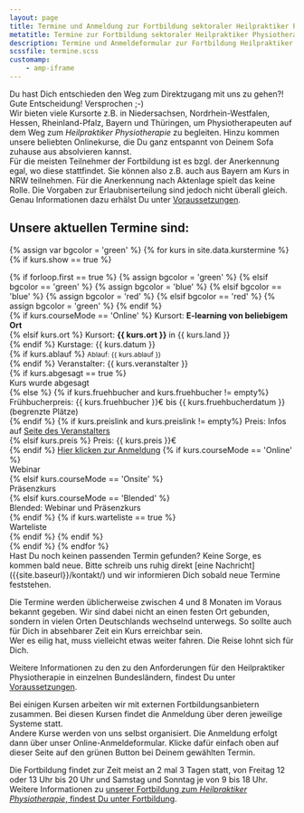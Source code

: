 ```yaml
---
layout: page
title: Termine und Anmeldung zur Fortbildung sektoraler Heilpraktiker Physiotherapie
metatitle: Termine zur Fortbildung sektoraler Heilpraktiker Physiotherapie
description: Termine und Anmeldeformular zur Fortbildung Heilpraktiker für Physiotherapie
scssfile: termine.scss
customamp:
    - amp-iframe
---
```

Du hast Dich entschieden den Weg zum Direktzugang mit uns zu gehen?!  
Gute Entscheidung! Versprochen ;-)  
Wir bieten viele Kursorte z.B. in Niedersachsen, Nordrhein-Westfalen, Hessen, Rheinland-Pfalz, Bayern und Thüringen, um Physiotherapeuten auf dem Weg zum <em>Heilpraktiker Physiotherapie</em> zu begleiten. Hinzu kommen unsere beliebten Onlinekurse, die Du ganz entspannt von Deinem Sofa zuhause aus absolvieren kannst.  
Für die meisten Teilnehmer der Fortbildung ist es bzgl. der Anerkennung egal, wo diese stattfindet. Sie können also z.B. auch aus Bayern am Kurs in NRW teilnehmen. Für die Anerkennung nach Aktenlage spielt das keine Rolle.  Die Vorgaben zur Erlaubniserteilung sind jedoch nicht überall gleich. Genau Informationen dazu erhälst Du unter <a href="{{site.baseurl}}/voraussetzungen-und-anerkennung/">Voraussetzungen</a>.


<amp-iframe id="gmaps" src="https://arnold85.github.io/websiteassets/googlemaps/gmaps.html" width="400" height="400" layout="responsive" frameborder="0" sandbox="allow-forms allow-scripts allow-same-origin"><amp-img layout="fill" src="assets/images/webP/gmapsplaceholder.webp" placeholder></amp-img></amp-iframe>  

## Unsere aktuellen Termine sind:

<script type="application/ld+json">
    {
      "@context": "http://schema.org",
      "@type": "ItemList",
      "itemListElement": [
      {% assign firstEntry = true -%}
        {% for kurs in site.data.kurstermine -%}
          {% if kurs.show == true -%}
            {% if forloop.first == false and firstEntry == false -%}
              {{","}}
            {% endif -%}
            {% assign firstEntry = false -%}
            {% include eventmetadata.json event=kurs position=forloop.index %}
          {% endif -%}
        {% endfor -%}
      ]
    }
</script>
{% assign var bgcolor = 'green' %}
{% for kurs in site.data.kurstermine %}
{% if kurs.show == true %}
<div id="{{ kurs.kursnummer }}" markdown="0" class="kurstermincontainer">
   {% if forloop.first == true %}
        {% assign bgcolor = 'green' %}
    {% elsif bgcolor == 'green' %}
        {% assign bgcolor = 'blue' %}
    {% elsif bgcolor == 'blue' %}
        {% assign bgcolor = 'red' %}
    {% elsif bgcolor == 'red' %}
        {% assign bgcolor = 'green' %}
  {% endif %}
   <div class="kursbackground  {{ bgcolor }}"></div>
   <div class="kurstermincontent">
   {% if kurs.courseMode == 'Online' %}
   <span>Kursort: <b>E-learning von beliebigem Ort</b></span> <br/>
   {% elsif kurs.ort %}
   <span>Kursort: <b>{{ kurs.ort }}</b> in {{ kurs.land }}</span> <br/>
   {% endif %}
    <span>Kurstage: {{ kurs.datum }}</span> <br/>
    {% if kurs.ablauf %}
    <span><small>Ablauf: {{ kurs.ablauf }}</small></span> <br/>
    {% endif %}
    <span>Veranstalter: {{ kurs.veranstalter }}</span> <br/>
    {% if kurs.abgesagt == true %}
      <div class="abgesagt">Kurs wurde abgesagt</div>
    {% else %}
        {% if kurs.fruehbucher  and kurs.fruehbucher != empty%}
          <span>Frühbucherpreis: {{ kurs.fruehbucher }}€ bis {{ kurs.fruehbucherdatum }} (begrenzte Plätze)</span> <br/>
        {% endif %}
        {% if kurs.preislink  and kurs.preislink != empty%}
          <span>Preis: Infos auf <a target="_blank" href="{{ kurs.preislink }}" class="box-link">Seite des Veranstalters</a></span> <br/>
        {% elsif kurs.preis %}
          <span>Preis: {{ kurs.preis }}€</span> <br/>
        {% endif %}
        <a target="_blank" href="{{ kurs.enrollmentLink }}" class="anmelde_link  box-link">Hier klicken zur Anmeldung</a>
        {% if kurs.courseMode == 'Online' %}
          <div class="iselearning">Webinar</div>
        {% elsif kurs.courseMode == 'Onsite' %}
          <div class="ispresence">Präsenzkurs</div>
        {% elsif kurs.courseMode == 'Blended' %}
          <div class="ishybrid">Blended: Webinar und Präsenzkurs</div>
        {% endif %}
        {% if kurs.warteliste == true %}
          <div class="warteliste">Warteliste</div>
        {% endif %}
    {% endif %}
   </div>
</div>
{% endif %}
{% endfor %}
<div class="clearfix"></div>
Hast Du noch keinen passenden Termin gefunden? Keine Sorge, es kommen bald neue.
Bitte schreib uns ruhig direkt [eine Nachricht]({{site.baseurl}}/kontakt/) und wir informieren Dich sobald neue Termine feststehen.

Die Termine werden üblicherweise zwischen 4 und 8 Monaten im Voraus bekannt gegeben.
Wir sind dabei nicht an einen festen Ort gebunden, sondern in vielen Orten Deutschlands wechselnd unterwegs. So sollte auch für Dich in absehbarer Zeit ein Kurs erreichbar sein.  
Wer es eilig hat, muss vielleicht etwas weiter fahren. Die Reise lohnt sich für Dich.

Weitere Informationen zu den zu den Anforderungen für den Heilpraktiker Physiotherapie in einzelnen Bundesländern, findest Du unter [Voraussetzungen]({{site.baseurl}}/voraussetzungen-und-anerkennung/).

Bei einigen Kursen arbeiten wir mit externen Fortbildungsanbietern zusammen. Bei diesen Kursen findet die Anmeldung über deren jeweilige Systeme statt.  
Andere Kurse werden von uns selbst organisiert. Die Anmeldung erfolgt dann über unser Online-Anmeldeformular. Klicke dafür einfach oben auf dieser Seite auf den grünen Button bei Deinem gewählten Termin.  

Die Fortbildung findet zur Zeit meist an 2 mal 3 Tagen statt, von Freitag 12 oder 13 Uhr bis 20 Uhr und Samstag und Sonntag je von 9 bis 18 Uhr.
Weitere Informationen zu [unserer Fortbildung zum <em>Heilpraktiker Physiotherapie</em>, findest Du unter Fortbildung]({{site.baseurl}}/fortbildung-zum-heilpraktiker-physiotherapie/).
